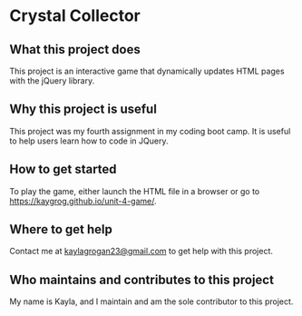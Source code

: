 # Crystal Collector

## What this project does
This project is an interactive game that dynamically updates HTML pages with the jQuery library.

## Why this project is useful
This project was my fourth assignment in my coding boot camp. It is useful to help users learn how to code in JQuery.

## How to get started
To play the game, either launch the HTML file in a browser or go to https://kaygrog.github.io/unit-4-game/.

## Where to get help
Contact me at kaylagrogan23@gmail.com to get help with this project.

## Who maintains and contributes to this project
My name is Kayla, and I maintain and am the sole contributor to this project.
